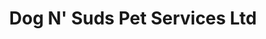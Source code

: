 ---
title: "Dog N' Suds Pet Services Ltd"
url: /nanaimo/dog-n-suds-pet-services-ltd/
shop: Tiersalon
---